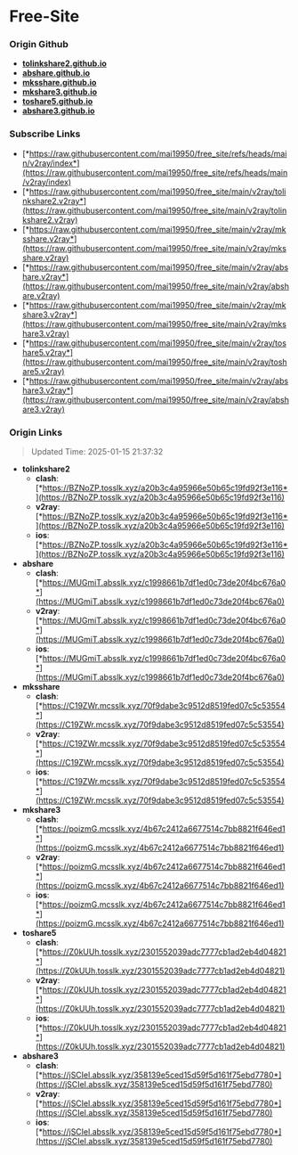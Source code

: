 # Free-Site

### Origin Github

- [**tolinkshare2.github.io**](https://github.com/tolinkshare2/tolinkshare2.github.io)
- [**abshare.github.io**](https://github.com/abshare/abshare.github.io)
- [**mksshare.github.io**](https://github.com/mksshare/mksshare.github.io)
- [**mkshare3.github.io**](https://github.com/mkshare3/mkshare3.github.io)
- [**toshare5.github.io**](https://github.com/toshare5/toshare5.github.io)
- [**abshare3.github.io**](https://github.com/abshare3/abshare3.github.io)

### Subscribe Links

- [*https://raw.githubusercontent.com/mai19950/free_site/refs/heads/main/v2ray/index*](https://raw.githubusercontent.com/mai19950/free_site/refs/heads/main/v2ray/index)
- [*https://raw.githubusercontent.com/mai19950/free_site/main/v2ray/tolinkshare2.v2ray*](https://raw.githubusercontent.com/mai19950/free_site/main/v2ray/tolinkshare2.v2ray)
- [*https://raw.githubusercontent.com/mai19950/free_site/main/v2ray/mksshare.v2ray*](https://raw.githubusercontent.com/mai19950/free_site/main/v2ray/mksshare.v2ray)
- [*https://raw.githubusercontent.com/mai19950/free_site/main/v2ray/abshare.v2ray*](https://raw.githubusercontent.com/mai19950/free_site/main/v2ray/abshare.v2ray)
- [*https://raw.githubusercontent.com/mai19950/free_site/main/v2ray/mkshare3.v2ray*](https://raw.githubusercontent.com/mai19950/free_site/main/v2ray/mkshare3.v2ray)
- [*https://raw.githubusercontent.com/mai19950/free_site/main/v2ray/toshare5.v2ray*](https://raw.githubusercontent.com/mai19950/free_site/main/v2ray/toshare5.v2ray)
- [*https://raw.githubusercontent.com/mai19950/free_site/main/v2ray/abshare3.v2ray*](https://raw.githubusercontent.com/mai19950/free_site/main/v2ray/abshare3.v2ray)

### Origin Links

> Updated Time: 2025-01-15 21:37:32

- **tolinkshare2**
  - **clash**: [*https://BZNoZP.tosslk.xyz/a20b3c4a95966e50b65c19fd92f3e116*](https://BZNoZP.tosslk.xyz/a20b3c4a95966e50b65c19fd92f3e116)
  - **v2ray**: [*https://BZNoZP.tosslk.xyz/a20b3c4a95966e50b65c19fd92f3e116*](https://BZNoZP.tosslk.xyz/a20b3c4a95966e50b65c19fd92f3e116)
  - **ios**: [*https://BZNoZP.tosslk.xyz/a20b3c4a95966e50b65c19fd92f3e116*](https://BZNoZP.tosslk.xyz/a20b3c4a95966e50b65c19fd92f3e116)
- **abshare**
  - **clash**: [*https://MUGmiT.absslk.xyz/c1998661b7df1ed0c73de20f4bc676a0*](https://MUGmiT.absslk.xyz/c1998661b7df1ed0c73de20f4bc676a0)
  - **v2ray**: [*https://MUGmiT.absslk.xyz/c1998661b7df1ed0c73de20f4bc676a0*](https://MUGmiT.absslk.xyz/c1998661b7df1ed0c73de20f4bc676a0)
  - **ios**: [*https://MUGmiT.absslk.xyz/c1998661b7df1ed0c73de20f4bc676a0*](https://MUGmiT.absslk.xyz/c1998661b7df1ed0c73de20f4bc676a0)
- **mksshare**
  - **clash**: [*https://C19ZWr.mcsslk.xyz/70f9dabe3c9512d8519fed07c5c53554*](https://C19ZWr.mcsslk.xyz/70f9dabe3c9512d8519fed07c5c53554)
  - **v2ray**: [*https://C19ZWr.mcsslk.xyz/70f9dabe3c9512d8519fed07c5c53554*](https://C19ZWr.mcsslk.xyz/70f9dabe3c9512d8519fed07c5c53554)
  - **ios**: [*https://C19ZWr.mcsslk.xyz/70f9dabe3c9512d8519fed07c5c53554*](https://C19ZWr.mcsslk.xyz/70f9dabe3c9512d8519fed07c5c53554)
- **mkshare3**
  - **clash**: [*https://poizmG.mcsslk.xyz/4b67c2412a6677514c7bb8821f646ed1*](https://poizmG.mcsslk.xyz/4b67c2412a6677514c7bb8821f646ed1)
  - **v2ray**: [*https://poizmG.mcsslk.xyz/4b67c2412a6677514c7bb8821f646ed1*](https://poizmG.mcsslk.xyz/4b67c2412a6677514c7bb8821f646ed1)
  - **ios**: [*https://poizmG.mcsslk.xyz/4b67c2412a6677514c7bb8821f646ed1*](https://poizmG.mcsslk.xyz/4b67c2412a6677514c7bb8821f646ed1)
- **toshare5**
  - **clash**: [*https://Z0kUUh.tosslk.xyz/2301552039adc7777cb1ad2eb4d04821*](https://Z0kUUh.tosslk.xyz/2301552039adc7777cb1ad2eb4d04821)
  - **v2ray**: [*https://Z0kUUh.tosslk.xyz/2301552039adc7777cb1ad2eb4d04821*](https://Z0kUUh.tosslk.xyz/2301552039adc7777cb1ad2eb4d04821)
  - **ios**: [*https://Z0kUUh.tosslk.xyz/2301552039adc7777cb1ad2eb4d04821*](https://Z0kUUh.tosslk.xyz/2301552039adc7777cb1ad2eb4d04821)
- **abshare3**
  - **clash**: [*https://jSCIel.absslk.xyz/358139e5ced15d59f5d161f75ebd7780*](https://jSCIel.absslk.xyz/358139e5ced15d59f5d161f75ebd7780)
  - **v2ray**: [*https://jSCIel.absslk.xyz/358139e5ced15d59f5d161f75ebd7780*](https://jSCIel.absslk.xyz/358139e5ced15d59f5d161f75ebd7780)
  - **ios**: [*https://jSCIel.absslk.xyz/358139e5ced15d59f5d161f75ebd7780*](https://jSCIel.absslk.xyz/358139e5ced15d59f5d161f75ebd7780)
